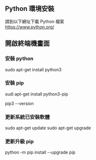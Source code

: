 ## Python 環境安裝

請到以下網址下載 Python 檔案 
<br>
https://www.python.org/

## 開啟終端機畫面

### 安裝 python
sudo apt-get install python3

### 安裝 pip
sudi apt-get install python3-pip

pip3 --version

### 更新系統已安裝軟體
sudo apt-get update
sudo apt-get upgrade

### 更新升級 pip
python -m pip install --upgrade pip

